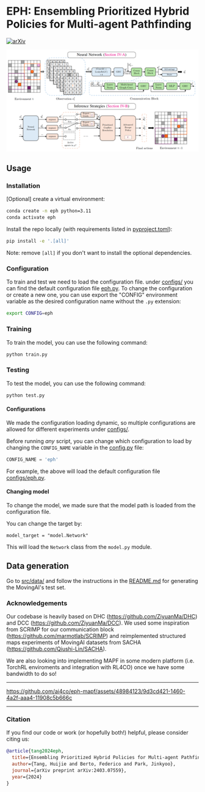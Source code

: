 # EPH: Ensembling Prioritized Hybrid Policies for Multi-agent Pathfinding

[![arXiv](https://img.shields.io/badge/arXiv-2403.07559-b31b1b.svg)](https://arxiv.org/abs/2403.07559)

![image](assets/main-eph.png)

## Usage

### Installation

[Optional] create a virtual environment:
```bash
conda create -n eph python=3.11
conda activate eph
```

Install the repo locally (with requirements listed in [pyproject.toml](pyproject.toml)):
```bash
pip install -e '.[all]'
```
Note: remove `[all]` if you don't want to install the optional dependencies.

### Configuration
To train and test we need to load the configuration file. under [configs/](configs/) you can find the default configuration file [eph.py](configs/eph.py). To change the configuration or create a new one, you can use export the "CONFIG" environment variable as the desired configuration name without the `.py` extension:
```bash
export CONFIG=eph
```

### Training
To train the model, you can use the following command:
```bash
python train.py
```


### Testing
To test the model, you can use the following command:
```bash
python test.py
```

#### Configurations
We made the configuration loading dynamic, so multiple configurations are allowed for different experiments under [configs/](configs/).

Before running _any_ script, you can change which configuration to load by changing the `CONFIG_NAME` variable in the [config.py](config.py) file:
```python
CONFIG_NAME = 'eph'
```
For example, the above will load the default configuration file [configs/eph.py](configs/eph.py).



#### Changing model
To change the model, we made sure that the model path is loaded from the configuration file.

You can change the target by:
```
model_target = "model.Network"
```

This will load the `Network` class from the `model.py` module.

## Data generation
Go to [src/data/](src/data/) and follow the instructions in the [README.md](src/data/README.md) for generating the MovingAI's test set.


### Acknowledgements

Our codebase is heavily based on DHC (https://github.com/ZiyuanMa/DHC) and DCC (https://github.com/ZiyuanMa/DCC). We used some inspiration from SCRIMP for our communication block (https://github.com/marmotlab/SCRIMP) and reimplemented structured maps experiments of MovingAI datasets from SACHA (https://github.com/Qiushi-Lin/SACHA).

We are also looking into implementing MAPF in some modern platform (i.e. TorchRL enviroments and integration with RL4CO) once we have some bandwidth to do so!

---


https://github.com/ai4co/eph-mapf/assets/48984123/9d3cd421-1460-4a2f-aaa4-11908c5b666c


---

### Citation

If you find our code or work (or hopefully both!) helpful, please consider citing us:

```bibtex
@article{tang2024eph,
  title={Ensembling Prioritized Hybrid Policies for Multi-agent Pathfinding},
  author={Tang, Huijie and Berto, Federico and Park, Jinkyoo},
  journal={arXiv preprint arXiv:2403.07559},
  year={2024}
}
```
